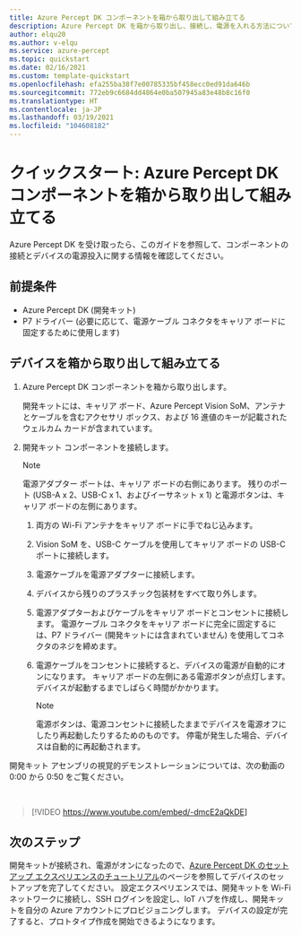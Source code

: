 ```yaml
---
title: Azure Percept DK コンポーネントを箱から取り出して組み立てる
description: Azure Percept DK を箱から取り出し、接続し、電源を入れる方法について学習します
author: elqu20
ms.author: v-elqu
ms.service: azure-percept
ms.topic: quickstart
ms.date: 02/16/2021
ms.custom: template-quickstart
ms.openlocfilehash: efa255ba38f7e00785335bf458ecc0ed91da646b
ms.sourcegitcommit: 772eb9c6684dd4864e0ba507945a83e48b8c16f0
ms.translationtype: HT
ms.contentlocale: ja-JP
ms.lasthandoff: 03/19/2021
ms.locfileid: "104608182"
---
```

# <a name="quickstart-unbox-and-assemble-your-azure-percept-dk-components"></a>クイックスタート: Azure Percept DK コンポーネントを箱から取り出して組み立てる

Azure Percept DK を受け取ったら、このガイドを参照して、コンポーネントの接続とデバイスの電源投入に関する情報を確認してください。

## <a name="prerequisites"></a>前提条件

- Azure Percept DK (開発キット)
- P7 ドライバー (必要に応じて、電源ケーブル コネクタをキャリア ボードに固定するために使用します)

## <a name="unbox-and-assemble-your-device"></a>デバイスを箱から取り出して組み立てる

1. Azure Percept DK コンポーネントを箱から取り出します。

    開発キットには、キャリア ボード、Azure Percept Vision SoM、アンテナとケーブルを含むアクセサリ ボックス、および 16 進値のキーが記載されたウェルカム カードが含まれています。

1. 開発キット コンポーネントを接続します。

    > [!NOTE]
    > 電源アダプター ポートは、キャリア ボードの右側にあります。 残りのポート (USB-A x 2、USB-C x 1、およびイーサネット x 1) と電源ボタンは、キャリア ボードの左側にあります。

    1. 両方の Wi-Fi アンテナをキャリア ボードに手でねじ込みます。

    1. Vision SoM を、USB-C ケーブルを使用してキャリア ボードの USB-C ポートに接続します。

    1. 電源ケーブルを電源アダプターに接続します。

    1. デバイスから残りのプラスチック包装材をすべて取り外します。

    1. 電源アダプターおよびケーブルをキャリア ボードとコンセントに接続します。 電源ケーブル コネクタをキャリア ボードに完全に固定するには、P7 ドライバー (開発キットには含まれていません) を使用してコネクタのネジを締めます。

    1. 電源ケーブルをコンセントに接続すると、デバイスの電源が自動的にオンになります。 キャリア ボードの左側にある電源ボタンが点灯します。 デバイスが起動するまでしばらく時間がかかります。

        > [!NOTE]
        > 電源ボタンは、電源コンセントに接続したままでデバイスを電源オフにしたり再起動したりするためのものです。 停電が発生した場合、デバイスは自動的に再起動されます。

開発キット アセンブリの視覚的デモンストレーションについては、次の動画の 0:00 から 0:50 をご覧ください。

</br>

> [!VIDEO https://www.youtube.com/embed/-dmcE2aQkDE]

## <a name="next-steps"></a>次のステップ

開発キットが接続され、電源がオンになったので、[Azure Percept DK のセットアップ エクスペリエンスのチュートリアル](./quickstart-percept-dk-set-up.md)のページを参照してデバイスのセットアップを完了してください。 設定エクスペリエンスでは、開発キットを Wi-Fi ネットワークに接続し、SSH ログインを設定し、IoT ハブを作成し、開発キットを自分の Azure アカウントにプロビジョニングします。 デバイスの設定が完了すると、プロトタイプ作成を開始できるようになります。